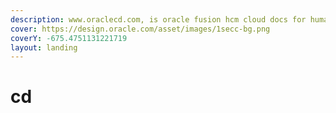 ```yaml
---
description: www.oraclecd.com, is oracle fusion hcm cloud docs for human beings.
cover: https://design.oracle.com/asset/images/1secc-bg.png
coverY: -675.4751131221719
layout: landing
---
```


# cd

